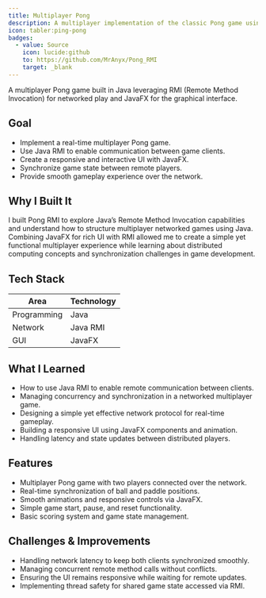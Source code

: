 ```yaml
---
title: Multiplayer Pong
description: A multiplayer implementation of the classic Pong game using Java RMI for communication and JavaFX for the user interface.
icon: tabler:ping-pong
badges:
  - value: Source
    icon: lucide:github
    to: https://github.com/MrAnyx/Pong_RMI
    target: _blank
---
```


A multiplayer Pong game built in Java leveraging RMI (Remote Method Invocation) for networked play and JavaFX for the graphical interface.

## Goal

- Implement a real-time multiplayer Pong game.
- Use Java RMI to enable communication between game clients.
- Create a responsive and interactive UI with JavaFX.
- Synchronize game state between remote players.
- Provide smooth gameplay experience over the network.

## Why I Built It

I built Pong RMI to explore Java’s Remote Method Invocation capabilities and understand how to structure multiplayer networked games using Java. Combining JavaFX for rich UI with RMI allowed me to create a simple yet functional multiplayer experience while learning about distributed computing concepts and synchronization challenges in game development.

## Tech Stack

| Area        | Technology |
|-------------|------------|
| Programming | Java       |
| Network    | Java RMI    |
| GUI         | JavaFX     |

## What I Learned

- How to use Java RMI to enable remote communication between clients.
- Managing concurrency and synchronization in a networked multiplayer game.
- Designing a simple yet effective network protocol for real-time gameplay.
- Building a responsive UI using JavaFX components and animation.
- Handling latency and state updates between distributed players.

## Features

- Multiplayer Pong game with two players connected over the network.
- Real-time synchronization of ball and paddle positions.
- Smooth animations and responsive controls via JavaFX.
- Simple game start, pause, and reset functionality.
- Basic scoring system and game state management.

## Challenges & Improvements

- Handling network latency to keep both clients synchronized smoothly.
- Managing concurrent remote method calls without conflicts.
- Ensuring the UI remains responsive while waiting for remote updates.
- Implementing thread safety for shared game state accessed via RMI.
